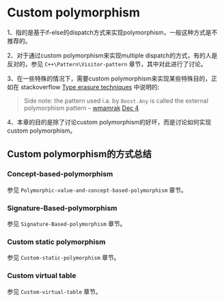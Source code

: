 # Custom polymorphism



1、指的是基于if-else的dispatch方式来实现polymorphism，一般这种方式是不推荐的。

2、对于通过custom polymorphism来实现multiple dispatch的方式，有的人是反对的，参见 `C++\Pattern\Visitor-pattern` 章节，其中对此进行了讨论。

3、在一些特殊的情况下，需要custom polymorphism来实现某些特殊目的，正如在  stackoverflow [Type erasure techniques](https://stackoverflow.com/questions/5450159/type-erasure-techniques) 中说明的:

> Side note: the pattern used i.a. by `Boost.Any` is called the external polymorphism pattern – [wmamrak](https://stackoverflow.com/users/469659/wmamrak) [Dec 4](https://stackoverflow.com/questions/5450159/type-erasure-techniques#comment18828402_5450159)

4、本章的目的是除了讨论custom polymorphism的好坏，而是讨论如何实现custom polymorphism。



## Custom polymorphism的方式总结



### Concept-based-polymorphism

参见 `Polymorphic-value-and-concept-based-polymorphism` 章节。



### Signature-Based-polymorphism

参见 `Signature-Based-polymorphism` 章节。



### Custom static polymorphism

参见 `Custom-static-polymorphism` 章节。



### Custom virtual table

参见 `Custom-virtual-table` 章节。

